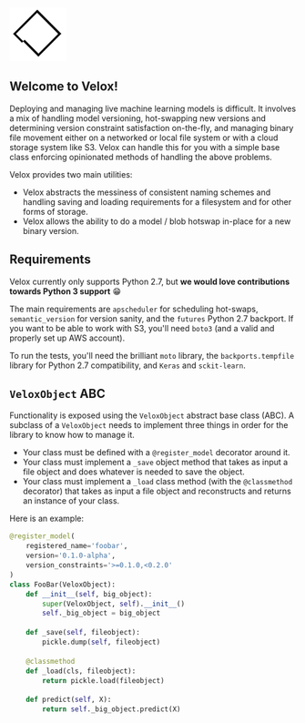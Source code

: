 <img src="img/logo.png" width="100">

## Welcome to Velox!

Deploying and managing live machine learning models is difficult. It involves a mix of handling model versioning, hot-swapping new versions and determining version constraint satisfaction on-the-fly, and managing binary file movement either on a networked or local file system or with a cloud storage system like S3. Velox can handle this for you with a simple base class enforcing opinionated methods of handling the above problems. 

Velox provides two main utilities:

* Velox abstracts the messiness of consistent naming schemes and handling saving and loading requirements for a filesystem and for other forms of storage.
* Velox allows the ability to do a model / blob hotswap in-place for a new binary version.

## Requirements

Velox currently only supports Python 2.7, but **we would love contributions towards Python 3 support** 😁

The main requirements are `apscheduler` for scheduling hot-swaps, `semantic_version` for version sanity, and the `futures` Python 2.7 backport. If you want to be able to work with S3, you'll need `boto3` (and a valid and properly set up AWS account).

To run the tests, you'll need the brilliant `moto` library, the `backports.tempfile` library for Python 2.7 compatibility, and `Keras` and `sckit-learn`.

## `VeloxObject` ABC 

Functionality is exposed using the `VeloxObject` abstract base class (ABC). A subclass of a `VeloxObject` needs to implement three things in order for the library to know how to manage it. 

* Your class must be defined with a `@register_model` decorator around it.
* Your class must implement a `_save` object method that takes as input a file object and does whatever is needed to save the object.
* Your class must implement a `_load` class method (with the `@classmethod` decorator) that takes as input a file object and reconstructs and returns an instance of your class.

Here is an example:


```python
@register_model(
    registered_name='foobar', 
    version='0.1.0-alpha',
    version_constraints='>=0.1.0,<0.2.0'
)
class FooBar(VeloxObject):
    def __init__(self, big_object):
        super(VeloxObject, self).__init__()
        self._big_object = big_object
    
    def _save(self, fileobject):
        pickle.dump(self, fileobject)

    @classmethod
    def _load(cls, fileobject):
        return pickle.load(fileobject)

    def predict(self, X):
        return self._big_object.predict(X)
```



